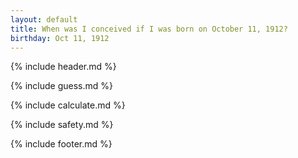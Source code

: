 ```yaml
---
layout: default
title: When was I conceived if I was born on October 11, 1912?
birthday: Oct 11, 1912
---
```


{% include header.md %}

{% include guess.md %}

{% include calculate.md %}

{% include safety.md %}

{% include footer.md %}



